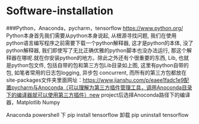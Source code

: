 # Software-installation
###Python，Anaconda，pycharm，tensorflow
https://www.python.org/  
Python本身首先我们需要从python本身说起, 从根源寻找问题, 我们在使用python语言编写程序之前需要下载一个python解释器, 这才是python的本体, 没了python解释器, 我们即使写了无比正确优雅的python脚本也没办法运行, 那这个解释器在哪呢.就在你安装python的地方。除此之外还有个很重要的东西, Lib, 也就是python包文件, 包括自带的包和第三方包Lib目录如上图, 这里有python自带的包, 如笔者常用的日志包logging, 异步包 concurrent, 而所有的第三方包都放在site-packages文件夹里面网址：https://www.jianshu.com/p/eaee1fadc1e9配置pycharm与Anoconda（可以理解为第三方插件管理工具，调用Anoconda目录下的编译器就可以使用第三方插件）new project后选择Anoconda路径下的编译器，Matplotlib Numpy 

Anaconda powershell 下
        pip install tensorflow 
卸载 pip uninstall tensorflow
